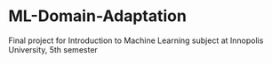 # ML-Domain-Adaptation
Final project for Introduction to Machine Learning subject at Innopolis University, 5th semester
